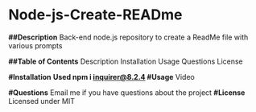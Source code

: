 # Node-js-Create-READme
**##Description**
Back-end node.js repository to create a ReadMe file with various prompts

**##Table of Contents**
Description
Installation
Usage
Questions 
License

**#Installation**
**Used npm i inquirer@8.2.4
#Usage**
Video

**#Questions**
Email me if you have questions about the project
**#License**
Licensed under MIT

